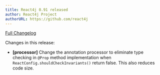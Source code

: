 ```yaml
---
title: React4j 0.91 released
author: React4j Project
authorURL: https://github.com/react4j
---
```


[Full Changelog](https://github.com/react4j/react4j/compare/v0.90...v0.91)

Changes in this release:

* **\[processor\]** Change the annotation processor to eliminate type checking in `@Prop` method
  implementation when `ReactConfig.shouldCheckInvariants()` return false. This also reduces code size.
